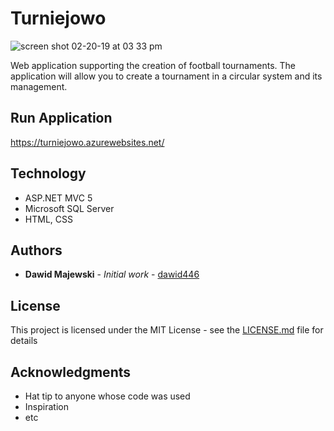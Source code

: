 # Turniejowo
![screen shot 02-20-19 at 03 33 pm](https://user-images.githubusercontent.com/26162742/53098861-daf38d00-3524-11e9-912d-929a52461c1f.PNG)

Web application supporting the creation of football tournaments. The application will allow you to create a tournament in a circular system and its management.

## Run Application

https://turniejowo.azurewebsites.net/

## Technology
* ASP.NET MVC 5
* Microsoft SQL Server
* HTML, CSS
## Authors

* **Dawid Majewski** - *Initial work* - [dawid446](https://github.com/dawid446h)

## License

This project is licensed under the MIT License - see the [LICENSE.md](LICENSE.md) file for details

## Acknowledgments

* Hat tip to anyone whose code was used
* Inspiration
* etc

